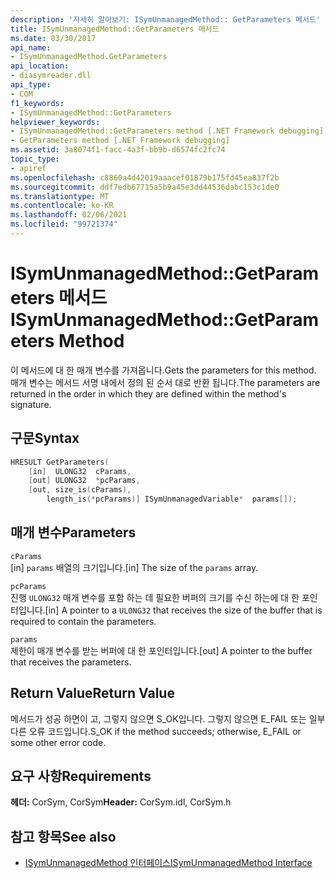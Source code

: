 ```yaml
---
description: '자세히 알아보기: ISymUnmanagedMethod:: GetParameters 메서드'
title: ISymUnmanagedMethod::GetParameters 메서드
ms.date: 03/30/2017
api_name:
- ISymUnmanagedMethod.GetParameters
api_location:
- diasymreader.dll
api_type:
- COM
f1_keywords:
- ISymUnmanagedMethod::GetParameters
helpviewer_keywords:
- ISymUnmanagedMethod::GetParameters method [.NET Framework debugging]
- GetParameters method [.NET Framework debugging]
ms.assetid: 3a8074f1-facc-4a3f-bb9b-d6574fc2fc74
topic_type:
- apiref
ms.openlocfilehash: c8860a4d42019aaacef01879b175fd45ea837f2b
ms.sourcegitcommit: ddf7edb67715a5b9a45e3dd44536dabc153c1de0
ms.translationtype: MT
ms.contentlocale: ko-KR
ms.lasthandoff: 02/06/2021
ms.locfileid: "99721374"
---
```

# <a name="isymunmanagedmethodgetparameters-method"></a><span data-ttu-id="17e53-103">ISymUnmanagedMethod::GetParameters 메서드</span><span class="sxs-lookup"><span data-stu-id="17e53-103">ISymUnmanagedMethod::GetParameters Method</span></span>

<span data-ttu-id="17e53-104">이 메서드에 대 한 매개 변수를 가져옵니다.</span><span class="sxs-lookup"><span data-stu-id="17e53-104">Gets the parameters for this method.</span></span> <span data-ttu-id="17e53-105">매개 변수는 메서드 서명 내에서 정의 된 순서 대로 반환 됩니다.</span><span class="sxs-lookup"><span data-stu-id="17e53-105">The parameters are returned in the order in which they are defined within the method's signature.</span></span>  
  
## <a name="syntax"></a><span data-ttu-id="17e53-106">구문</span><span class="sxs-lookup"><span data-stu-id="17e53-106">Syntax</span></span>  
  
```cpp  
HRESULT GetParameters(  
    [in]  ULONG32  cParams,  
    [out] ULONG32  *pcParams,  
    [out, size_is(cParams),  
        length_is(*pcParams)] ISymUnmanagedVariable*  params[]);  
```  
  
## <a name="parameters"></a><span data-ttu-id="17e53-107">매개 변수</span><span class="sxs-lookup"><span data-stu-id="17e53-107">Parameters</span></span>  

 `cParams`  
 <span data-ttu-id="17e53-108">[in] `params` 배열의 크기입니다.</span><span class="sxs-lookup"><span data-stu-id="17e53-108">[in] The size of the `params` array.</span></span>  
  
 `pcParams`  
 <span data-ttu-id="17e53-109">진행 `ULONG32` 매개 변수를 포함 하는 데 필요한 버퍼의 크기를 수신 하는에 대 한 포인터입니다.</span><span class="sxs-lookup"><span data-stu-id="17e53-109">[in] A pointer to a `ULONG32` that receives the size of the buffer that is required to contain the parameters.</span></span>  
  
 `params`  
 <span data-ttu-id="17e53-110">제한이 매개 변수를 받는 버퍼에 대 한 포인터입니다.</span><span class="sxs-lookup"><span data-stu-id="17e53-110">[out] A pointer to the buffer that receives the parameters.</span></span>  
  
## <a name="return-value"></a><span data-ttu-id="17e53-111">Return Value</span><span class="sxs-lookup"><span data-stu-id="17e53-111">Return Value</span></span>  

 <span data-ttu-id="17e53-112">메서드가 성공 하면이 고, 그렇지 않으면 S_OK입니다. 그렇지 않으면 E_FAIL 또는 일부 다른 오류 코드입니다.</span><span class="sxs-lookup"><span data-stu-id="17e53-112">S_OK if the method succeeds; otherwise, E_FAIL or some other error code.</span></span>  
  
## <a name="requirements"></a><span data-ttu-id="17e53-113">요구 사항</span><span class="sxs-lookup"><span data-stu-id="17e53-113">Requirements</span></span>  

 <span data-ttu-id="17e53-114">**헤더:** CorSym, CorSym</span><span class="sxs-lookup"><span data-stu-id="17e53-114">**Header:** CorSym.idl, CorSym.h</span></span>  
  
## <a name="see-also"></a><span data-ttu-id="17e53-115">참고 항목</span><span class="sxs-lookup"><span data-stu-id="17e53-115">See also</span></span>

- [<span data-ttu-id="17e53-116">ISymUnmanagedMethod 인터페이스</span><span class="sxs-lookup"><span data-stu-id="17e53-116">ISymUnmanagedMethod Interface</span></span>](isymunmanagedmethod-interface.md)
